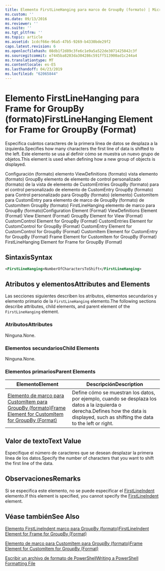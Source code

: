 ```yaml
---
title: Elemento FirstLineHanging para marco de GroupBy (formato) | Microsoft Docs
ms.custom: ''
ms.date: 09/13/2016
ms.reviewer: ''
ms.suite: ''
ms.tgt_pltfrm: ''
ms.topic: article
ms.assetid: 1cdcf66e-96a5-47b5-9269-b4330bde29f2
caps.latest.revision: 6
ms.openlocfilehash: 08db1f2d89c3fe6c1e9a5a522de3071425042c3f
ms.sourcegitcommit: e7445ba8203da304286c591ff513900ad1c244a4
ms.translationtype: MT
ms.contentlocale: es-ES
ms.lasthandoff: 04/23/2019
ms.locfileid: "62065844"
---
```

# <a name="firstlinehanging-element-for-frame-for-groupby-format"></a><span data-ttu-id="c91ec-102">Elemento FirstLineHanging para Frame for GroupBy (formato)</span><span class="sxs-lookup"><span data-stu-id="c91ec-102">FirstLineHanging Element for Frame for GroupBy (Format)</span></span>

<span data-ttu-id="c91ec-103">Especifica cuántos caracteres de la primera línea de datos se desplaza a la izquierda.</span><span class="sxs-lookup"><span data-stu-id="c91ec-103">Specifies how many characters the first line of data is shifted to the left.</span></span> <span data-ttu-id="c91ec-104">Este elemento se usa al definir cómo se muestra un nuevo grupo de objetos.</span><span class="sxs-lookup"><span data-stu-id="c91ec-104">This element is used when defining how a new group of objects is displayed.</span></span>

<span data-ttu-id="c91ec-105">Configuración (formato) elemento ViewDefinitions (formato) vista elemento (formato) GroupBy elemento de elemento de control personalizado (formato) de la vista de elemento de CustomEntries GroupBy (formato) para el control personalizado de elemento de CustomEntry GroupBy (formato) para Control personalizado para GroupBy (formato) (elemento) CustomItem para CustomEntry para elemento de marco de GroupBy (formato) de CustomItem GroupBy (formato) FirstLineHanging elemento de marco para GroupBy (formato)</span><span class="sxs-lookup"><span data-stu-id="c91ec-105">Configuration Element (Format) ViewDefinitions Element (Format) View Element (Format) GroupBy Element for View (Format) CustomControl Element for GroupBy (Format) CustomEntries Element for CustomControl for GroupBy (Format) CustomEntry Element for CustomControl for GroupBy (Format) CustomItem Element for CustomEntry for GroupBy (Format) Frame Element for CustomItem for GroupBy (Format) FirstLineHanging Element for Frame for GroupBy (Format)</span></span>

## <a name="syntax"></a><span data-ttu-id="c91ec-106">Sintaxis</span><span class="sxs-lookup"><span data-stu-id="c91ec-106">Syntax</span></span>

```xml
<FirstLineHanging>NumberOfCharactersToShift</FirstLineHanging>
```

## <a name="attributes-and-elements"></a><span data-ttu-id="c91ec-107">Atributos y elementos</span><span class="sxs-lookup"><span data-stu-id="c91ec-107">Attributes and Elements</span></span>

<span data-ttu-id="c91ec-108">Las secciones siguientes describen los atributos, elementos secundarios y elemento primario de la `FirstLineHanging` elemento.</span><span class="sxs-lookup"><span data-stu-id="c91ec-108">The following sections describe attributes, child elements, and parent element of the `FirstLineHanging` element.</span></span>

### <a name="attributes"></a><span data-ttu-id="c91ec-109">Atributos</span><span class="sxs-lookup"><span data-stu-id="c91ec-109">Attributes</span></span>

<span data-ttu-id="c91ec-110">Ninguna.</span><span class="sxs-lookup"><span data-stu-id="c91ec-110">None.</span></span>

### <a name="child-elements"></a><span data-ttu-id="c91ec-111">Elementos secundarios</span><span class="sxs-lookup"><span data-stu-id="c91ec-111">Child Elements</span></span>

<span data-ttu-id="c91ec-112">Ninguna.</span><span class="sxs-lookup"><span data-stu-id="c91ec-112">None.</span></span>

### <a name="parent-elements"></a><span data-ttu-id="c91ec-113">Elementos primarios</span><span class="sxs-lookup"><span data-stu-id="c91ec-113">Parent Elements</span></span>

|<span data-ttu-id="c91ec-114">Elemento</span><span class="sxs-lookup"><span data-stu-id="c91ec-114">Element</span></span>|<span data-ttu-id="c91ec-115">Descripción</span><span class="sxs-lookup"><span data-stu-id="c91ec-115">Description</span></span>|
|-------------|-----------------|
|[<span data-ttu-id="c91ec-116">Elemento de marco para CustomItem para GroupBy (formato)</span><span class="sxs-lookup"><span data-stu-id="c91ec-116">Frame Element for CustomItem for GroupBy (Format)</span></span>](./frame-element-for-customitem-for-groupby-format.md)|<span data-ttu-id="c91ec-117">Define cómo se muestran los datos, por ejemplo, cuando se desplaza los datos a la izquierda o derecha.</span><span class="sxs-lookup"><span data-stu-id="c91ec-117">Defines how the data is displayed, such as shifting the data to the left or right.</span></span>|

## <a name="text-value"></a><span data-ttu-id="c91ec-118">Valor de texto</span><span class="sxs-lookup"><span data-stu-id="c91ec-118">Text Value</span></span>

<span data-ttu-id="c91ec-119">Especifique el número de caracteres que se desean desplazar la primera línea de los datos.</span><span class="sxs-lookup"><span data-stu-id="c91ec-119">Specify the number of characters that you want to shift the first line of the data.</span></span>

## <a name="remarks"></a><span data-ttu-id="c91ec-120">Observaciones</span><span class="sxs-lookup"><span data-stu-id="c91ec-120">Remarks</span></span>

<span data-ttu-id="c91ec-121">Si se especifica este elemento, no se puede especificar el [FirstLineIndent](./firstlineindent-element-for-frame-for-groupby-format.md) elemento.</span><span class="sxs-lookup"><span data-stu-id="c91ec-121">If this element is specified, you cannot specify the [FirstLineIndent](./firstlineindent-element-for-frame-for-groupby-format.md) element.</span></span>

## <a name="see-also"></a><span data-ttu-id="c91ec-122">Véase también</span><span class="sxs-lookup"><span data-stu-id="c91ec-122">See Also</span></span>

[<span data-ttu-id="c91ec-123">Elemento FirstLineIndent marco para GroupBy (formato)</span><span class="sxs-lookup"><span data-stu-id="c91ec-123">FirstLineIndent Element for Frame for GroupBy (Format)</span></span>](./firstlineindent-element-for-frame-for-groupby-format.md)

[<span data-ttu-id="c91ec-124">Elemento de marco para CustomItem para GroupBy (formato)</span><span class="sxs-lookup"><span data-stu-id="c91ec-124">Frame Element for CustomItem for GroupBy (Format)</span></span>](./frame-element-for-customitem-for-groupby-format.md)

[<span data-ttu-id="c91ec-125">Escribir un archivo de formato de PowerShell</span><span class="sxs-lookup"><span data-stu-id="c91ec-125">Writing a PowerShell Formatting File</span></span>](./writing-a-powershell-formatting-file.md)
